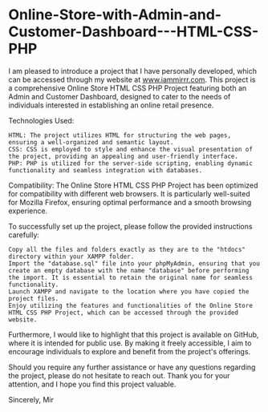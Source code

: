 # Online-Store-with-Admin-and-Customer-Dashboard---HTML-CSS-PHP

I am pleased to introduce a project that I have personally developed, which can be accessed through my website at www.iammirrr.com. This project is a comprehensive Online Store HTML CSS PHP Project featuring both an Admin and Customer Dashboard, designed to cater to the needs of individuals interested in establishing an online retail presence.

Technologies Used:

    HTML: The project utilizes HTML for structuring the web pages, ensuring a well-organized and semantic layout.
    CSS: CSS is employed to style and enhance the visual presentation of the project, providing an appealing and user-friendly interface.
    PHP: PHP is utilized for the server-side scripting, enabling dynamic functionality and seamless integration with databases.

Compatibility:
The Online Store HTML CSS PHP Project has been optimized for compatibility with different web browsers. It is particularly well-suited for Mozilla Firefox, ensuring optimal performance and a smooth browsing experience.

To successfully set up the project, please follow the provided instructions carefully:

    Copy all the files and folders exactly as they are to the "htdocs" directory within your XAMPP folder.
    Import the "database.sql" file into your phpMyAdmin, ensuring that you create an empty database with the name "database" before performing the import. It is essential to retain the original name for seamless functionality.
    Launch XAMPP and navigate to the location where you have copied the project files.
    Enjoy utilizing the features and functionalities of the Online Store HTML CSS PHP Project, which can be accessed through the provided website.

Furthermore, I would like to highlight that this project is available on GitHub, where it is intended for public use. By making it freely accessible, I aim to encourage individuals to explore and benefit from the project's offerings.

Should you require any further assistance or have any questions regarding the project, please do not hesitate to reach out. Thank you for your attention, and I hope you find this project valuable.

Sincerely,
Mir
